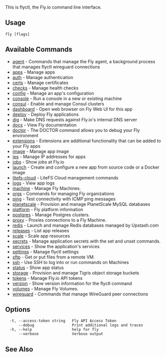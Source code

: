 This is flyctl, the Fly.io command line interface.

## Usage
~~~
fly [flags]
~~~

## Available Commands
* [agent](/docs/flyctl/fly-agent/)	 - Commands that manage the Fly agent, a background process that manages flyctl wireguard connections
* [apps](/docs/flyctl/fly-apps/)	 - Manage apps
* [auth](/docs/flyctl/fly-auth/)	 - Manage authentication
* [certs](/docs/flyctl/fly-certs/)	 - Manage certificates
* [checks](/docs/flyctl/fly-checks/)	 - Manage health checks
* [config](/docs/flyctl/fly-config/)	 - Manage an app's configuration
* [console](/docs/flyctl/fly-console/)	 - Run a console in a new or existing machine
* [consul](/docs/flyctl/fly-consul/)	 - Enable and manage Consul clusters
* [dashboard](/docs/flyctl/fly-dashboard/)	 - Open web browser on Fly Web UI for this app
* [deploy](/docs/flyctl/fly-deploy/)	 - Deploy Fly applications
* [dig](/docs/flyctl/fly-dig/)	 - Make DNS requests against Fly.io's internal DNS server
* [docs](/docs/flyctl/fly-docs/)	 - View Fly documentation
* [doctor](/docs/flyctl/fly-doctor/)	 - The DOCTOR command allows you to debug your Fly environment
* [extensions](/docs/flyctl/fly-extensions/)	 - Extensions are additional functionality that can be added to your Fly apps
* [image](/docs/flyctl/fly-image/)	 - Manage app image
* [ips](/docs/flyctl/fly-ips/)	 - Manage IP addresses for apps
* [jobs](/docs/flyctl/fly-jobs/)	 - Show jobs at Fly.io
* [launch](/docs/flyctl/fly-launch/)	 - Create and configure a new app from source code or a Docker image
* [litefs-cloud](/docs/flyctl/fly-litefs-cloud/)	 - LiteFS Cloud management commands
* [logs](/docs/flyctl/fly-logs/)	 - View app logs
* [machine](/docs/flyctl/fly-machine/)	 - Manage Fly Machines.
* [orgs](/docs/flyctl/fly-orgs/)	 - Commands for managing Fly organizations
* [ping](/docs/flyctl/fly-ping/)	 - Test connectivity with ICMP ping messages
* [planetscale](/docs/flyctl/fly-planetscale/)	 - Provision and manage PlanetScale MySQL databases
* [platform](/docs/flyctl/fly-platform/)	 - Fly platform information
* [postgres](/docs/flyctl/fly-postgres/)	 - Manage Postgres clusters.
* [proxy](/docs/flyctl/fly-proxy/)	 - Proxies connections to a Fly Machine.
* [redis](/docs/flyctl/fly-redis/)	 - Launch and manage Redis databases managed by Upstash.com
* [releases](/docs/flyctl/fly-releases/)	 - List app releases
* [scale](/docs/flyctl/fly-scale/)	 - Scale app resources
* [secrets](/docs/flyctl/fly-secrets/)	 - Manage application secrets with the set and unset commands.
* [services](/docs/flyctl/fly-services/)	 - Show the application's services
* [settings](/docs/flyctl/fly-settings/)	 - Manage flyctl settings
* [sftp](/docs/flyctl/fly-sftp/)	 - Get or put files from a remote VM.
* [ssh](/docs/flyctl/fly-ssh/)	 - Use SSH to log into or run commands on Machines
* [status](/docs/flyctl/fly-status/)	 - Show app status
* [storage](/docs/flyctl/fly-storage/)	 - Provision and manage Tigris object storage buckets
* [tokens](/docs/flyctl/fly-tokens/)	 - Manage Fly.io API tokens
* [version](/docs/flyctl/fly-version/)	 - Show version information for the flyctl command
* [volumes](/docs/flyctl/fly-volumes/)	 - Manage Fly Volumes.
* [wireguard](/docs/flyctl/fly-wireguard/)	 - Commands that manage WireGuard peer connections

## Options

~~~
  -t, --access-token string   Fly API Access Token
      --debug                 Print additional logs and traces
  -h, --help                  help for fly
      --verbose               Verbose output
~~~

## See Also


